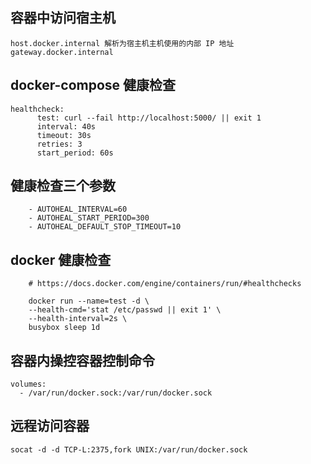 ## 容器中访问宿主机

    host.docker.internal 解析为宿主机主机使用的内部 IP 地址
    gateway.docker.internal

## docker-compose 健康检查

    healthcheck:
          test: curl --fail http://localhost:5000/ || exit 1
          interval: 40s
          timeout: 30s
          retries: 3
          start_period: 60s

## 健康检查三个参数

        - AUTOHEAL_INTERVAL=60
        - AUTOHEAL_START_PERIOD=300
        - AUTOHEAL_DEFAULT_STOP_TIMEOUT=10

## docker 健康检查
        # https://docs.docker.com/engine/containers/run/#healthchecks

        docker run --name=test -d \
        --health-cmd='stat /etc/passwd || exit 1' \
        --health-interval=2s \
        busybox sleep 1d

## 容器内操控容器控制命令

    volumes:
      - /var/run/docker.sock:/var/run/docker.sock

## 远程访问容器

    socat -d -d TCP-L:2375,fork UNIX:/var/run/docker.sock

